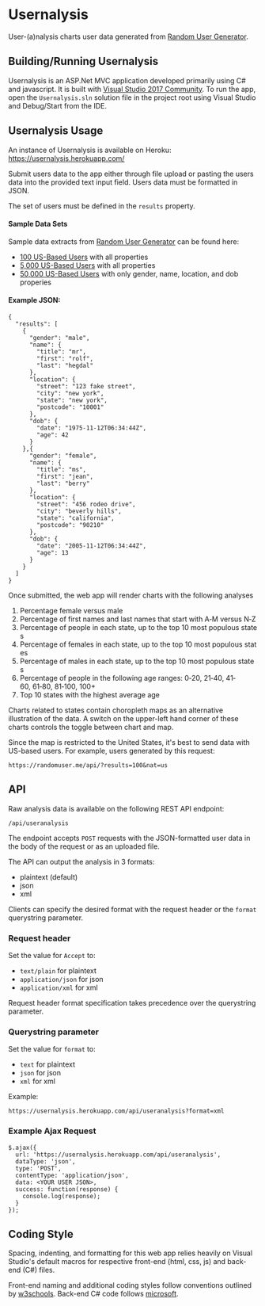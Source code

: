 # Usernalysis

User-(a)nalysis charts user data generated from [Random User Generator](https://randomuser.me/).

## Building/Running Usernalysis

Usernalysis is an ASP.Net MVC application developed primarily using C# and javascript.  It is built with [Visual Studio 2017 Community](https://visualstudio.microsoft.com/downloads/).  To run the app, open the `Usernalysis.sln` solution file in the project root using Visual Studio and Debug/Start from the IDE.

## Usernalysis Usage

An instance of Usernalysis is available on Heroku: https://usernalysis.herokuapp.com/

Submit users data to the app either through file upload or pasting the users data into the provided text input field.  Users data must be formatted in JSON.

The set of users must be defined in the `results` property.

#### Sample Data Sets
Sample data extracts from [Random User Generator](https://randomuser.me/) can be found here:
- [100 US-Based Users](https://s3.amazonaws.com/share.shtuff.com/randomuser.me/sample.data/100.json) with all properties
- [5,000 US-Based Users](https://s3.amazonaws.com/share.shtuff.com/randomuser.me/sample.data/5000.json) with all properties
- [50,000 US-Based Users](https://s3.amazonaws.com/share.shtuff.com/randomuser.me/sample.data/50000.json) with only gender, name, location, and dob properies

#### Example JSON:

    {
      "results": [
        {
          "gender": "male",
          "name": {
            "title": "mr",
            "first": "rolf",
            "last": "hegdal"
          },
          "location": {
            "street": "123 fake street",
            "city": "new york",
            "state": "new york",
            "postcode": "10001"
          },
          "dob": {
            "date": "1975-11-12T06:34:44Z",
            "age": 42
          }
        },{
          "gender": "female",
          "name": {
            "title": "ms",
            "first": "jean",
            "last": "berry"
          },
          "location": {
            "street": "456 rodeo drive",
            "city": "beverly hills",
            "state": "california",
            "postcode": "90210"
          },
          "dob": {
            "date": "2005-11-12T06:34:44Z",
            "age": 13
          }
        }
      ]
    }

Once submitted, the web app will render charts with the following analyses

1. Percentage female versus male
2. Percentage of first names and last names that start with A‐M versus N‐Z
3. Percentage of people in each state, up to the top 10 most populous states
4. Percentage of females in each state, up to the top 10 most populous states
5. Percentage of males in each state, up to the top 10 most populous states
6. Percentage of people in the following age ranges: 0‐20, 21‐40, 41‐60, 61‐80, 81‐100,
100+
7. Top 10 states with the highest average age

Charts related to states contain choropleth maps as an alternative illustration of the data.  A switch on the upper-left hand corner of these charts controls the toggle between chart and map.

Since the map is restricted to the United States, it's best to send data with US-based users.  For example, users generated by this request:

    https://randomuser.me/api/?results=100&nat=us

## API

Raw analysis data is available on the following REST API endpoint:

    /api/useranalysis

The endpoint accepts `POST` requests with the JSON-formatted user data in the body of the request or as an uploaded file.

The API can output the analysis in 3 formats:

- plaintext (default)
- json
- xml

Clients can specify the desired format with the request header or the `format` querystring parameter.

### Request header

Set the value for `Accept` to:

- `text/plain` for plaintext
- `application/json` for json
- `application/xml` for xml

Request header format specification takes precedence over the querystring parameter.

### Querystring parameter
Set the value for `format` to:

- `text` for plaintext
- `json` for json
- `xml` for xml

Example:

    https://usernalysis.herokuapp.com/api/useranalysis?format=xml

### Example Ajax Request
    $.ajax({
      url: 'https://usernalysis.herokuapp.com/api/useranalysis',
      dataType: 'json',
      type: 'POST',
      contentType: 'application/json',
      data: <YOUR USER JSON>,
      success: function(response) {
        console.log(response);
      }
    });

## Coding Style
Spacing, indenting, and formatting for this web app relies heavily on Visual Studio's default macros for respective front-end (html, css, js) and back-end (C#) files.

Front-end naming and additional coding styles follow conventions outlined by [w3schools](https://www.w3schools.com/js/js_conventions.asp).  Back-end C# code follows [microsoft](https://docs.microsoft.com/en-us/dotnet/csharp/programming-guide/inside-a-program/coding-conventions).
